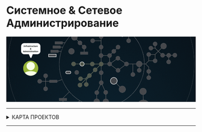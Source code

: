 # Системное & Сетевое Администрирование #


![infrastructure and admin branch](./infrastructure_and_administration.gif)

---

<details>
<summary> КАРТА ПРОЕКТОВ </summary>

![map Holy_Graph](../Holy_Graph.png)

</details>

---

